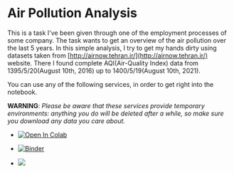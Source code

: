 # Air Pollution Analysis

This is a task I've been given through one of the employment processes of some company. The task wants to get an overview of the air pollution over the last 5 years. In this simple analysis, I try to get my hands dirty using datasets taken from [http://airnow.tehran.ir/](http://airnow.tehran.ir/) website. There I found complete AQI(Air-Quality Index) data from 1395/5/20(August 10th, 2016) up to 1400/5/19(August 10th, 2021). 

You can use any of the following services, in order to get right into the notebook.

**WARNING**: _Please be aware that these services provide temporary environments: anything you do will be deleted after a while, so make sure you download any data you care about._

* <a href="https://colab.research.google.com/github/couzhei/air-pollution-analysis/blob/master/" target="_parent"><img src="https://colab.research.google.com/assets/colab-badge.svg" alt="Open In Colab"/></a>

* [![Binder](https://mybinder.org/badge_logo.svg)](https://mybinder.org/v2/gh/couzhei/air-pollution-analysis/HEAD)

* <a href="https://www.kaggle.com/ashkanranjbar/tehran-air-pollution-analysis"><img src="https://kaggle.com/static/images/open-in-kaggle.svg"></a>

